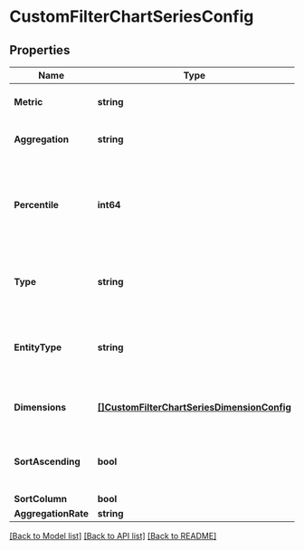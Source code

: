 # CustomFilterChartSeriesConfig

## Properties

Name | Type | Description | Notes
------------ | ------------- | ------------- | -------------
**Metric** | **string** | The name of the charted metric. | 
**Aggregation** | **string** | The charted aggregation of the metric. | 
**Percentile** | **int64** | The charted percentile.    Only applicable if the **aggregation** is set to &#x60;PERCENTILE&#x60;. | [optional] 
**Type** | **string** | The visualization of the timeseries chart. | 
**EntityType** | **string** | The type of the Dynatrace entity that delivered the charted metric. | 
**Dimensions** | [**[]CustomFilterChartSeriesDimensionConfig**](CustomFilterChartSeriesDimensionConfig.md) | Configuration of the charted metric splitting. | 
**SortAscending** | **bool** | Sort ascending (&#x60;true&#x60;) or descending (&#x60;false&#x60;).  | [optional] 
**SortColumn** | **bool** |  | [optional] 
**AggregationRate** | **string** |  | [optional] 

[[Back to Model list]](../README.md#documentation-for-models) [[Back to API list]](../README.md#documentation-for-api-endpoints) [[Back to README]](../README.md)


